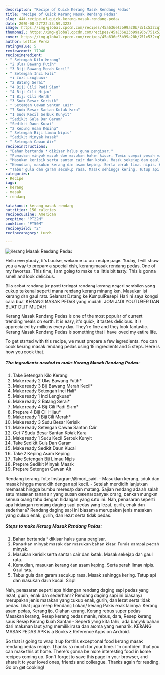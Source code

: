 ```yaml
---
description: "Recipe of Quick Kerang Masak Rendang Pedas"
title: "Recipe of Quick Kerang Masak Rendang Pedas"
slug: 440-recipe-of-quick-kerang-masak-rendang-pedas
date: 2020-08-27T22:33:59.322Z
image: https://img-global.cpcdn.com/recipes/45a636e23b99a20b/751x532cq70/kerang-masak-rendang-pedas-resipi-foto-utama.jpg
thumbnail: https://img-global.cpcdn.com/recipes/45a636e23b99a20b/751x532cq70/kerang-masak-rendang-pedas-resipi-foto-utama.jpg
cover: https://img-global.cpcdn.com/recipes/45a636e23b99a20b/751x532cq70/kerang-masak-rendang-pedas-resipi-foto-utama.jpg
author: Lettie Perez
ratingvalue: 5
reviewcount: 17940
recipeingredient:
- " Setengah Kilo Kerang"
- "2 Ulas Bawang Putih"
- "3 Biji Bawang Merah Kecil"
- " Setengah Inci Hali"
- "1 Inci Lengkuas"
- "2 Batang Serai"
- "4 Biji Cili Padi Siam"
- "4 Biji Cili Hijau"
- "1 Biji Cili Merah"
- "3 Sudu Besar Kerisik"
- " Setengah Cawan Santan Cair"
- "7 Sudu Besar Santan Kotak Kara"
- "1 Sudu Kecil Serbuk Kunyit"
- "Sedikit Gula Dan Garam"
- "Sedikit Daun Kucai"
- "2 Keping Asam Keping"
- " Setengah Biji Limau Nipis"
- "Sedikit Minyak Masak"
- " Setengah Cawan Air"
recipeinstructions:
- "Bahan bertanda * dikisar halus guna pengisar."
- "Panaskan minyak masak dan masukan bahan kisar. Tumis sampai pecah minyak."
- "Masukan kerisik serta santan cair dan kotak. Masak sekejap dan gaul rata."
- "Kemudian, masukan kerang dan asam keping. Serta perah limau nipis. Gaul rata."
- "Tabur gula dan garam secukup rasa. Masak sehingga kering. Tutup api dan masukan daun kucai. Siap!"
categories:
- Recipe
tags:
- kerang
- masak
- rendang

katakunci: kerang masak rendang 
nutrition: 150 calories
recipecuisine: American
preptime: "PT22M"
cooktime: "PT50M"
recipeyield: "2"
recipecategory: Lunch

---
```



![Kerang Masak Rendang Pedas](https://img-global.cpcdn.com/recipes/45a636e23b99a20b/751x532cq70/kerang-masak-rendang-pedas-resipi-foto-utama.jpg)

Hello everybody, it's Louise, welcome to our recipe page. Today, I will show you a way to prepare a special dish, kerang masak rendang pedas. One of my favorites. This time, I am going to make it a little bit tasty. This is gonna smell and look delicious.

Bila sebut rendang jer pasti teringat rendang kerang negeri sembilan yang cukup terkenal seperti mana rendang kerang minang kan. Masukan isi kerang dan gaul rata. Selamat Datang ke KumpulResepi, Hari ni saya kongsi cara buat KERANG MASAK PEDAS yang mudah. JOM JADI YOUTUBER DAN BUAT DUIT MUDAH

Kerang Masak Rendang Pedas is one of the most popular of current trending meals on earth. It is easy, it's quick, it tastes delicious. It is appreciated by millions every day. They're fine and they look fantastic. Kerang Masak Rendang Pedas is something that I have loved my entire life.


To get started with this recipe, we must prepare a few ingredients. You can cook kerang masak rendang pedas using 19 ingredients and 5 steps. Here is how you cook that.

<!--inarticleads1-->

##### The ingredients needed to make Kerang Masak Rendang Pedas:

1. Take  Setengah Kilo Kerang
1. Make ready 2 Ulas Bawang Putih*
1. Make ready 3 Biji Bawang Merah Kecil*
1. Make ready  Setengah Inci Hali*
1. Make ready 1 Inci Lengkuas*
1. Make ready 2 Batang Serai*
1. Make ready 4 Biji Cili Padi Siam*
1. Prepare 4 Biji Cili Hijau*
1. Make ready 1 Biji Cili Merah*
1. Make ready 3 Sudu Besar Kerisik
1. Make ready  Setengah Cawan Santan Cair
1. Get 7 Sudu Besar Santan Kotak Kara
1. Make ready 1 Sudu Kecil Serbuk Kunyit
1. Take Sedikit Gula Dan Garam
1. Make ready Sedikit Daun Kucai
1. Take 2 Keping Asam Keping
1. Take  Setengah Biji Limau Nipis
1. Prepare Sedikit Minyak Masak
1. Prepare  Setengah Cawan Air


Rendang kerang. foto: Instagram/@mori_said. - Masukkan kerang, aduk dan masak hingga mendidih dengan api kecil. - Setelah mendidih lanjutkan memasak hingga bumbu meresap dan matang. Sajian rendang adalah salah satu masakan tanah air yang sudah dikenal banyak orang, bahkan mungkin semua orang tahu dengan hidangan yang satu ini. Nah, penasaran seperti apa hidangan rendang daging sapi pedas yang lezat, gurih, enak dan sederhana? Rendang daging sapi ini biasanya merupakan jenis masakan yang cukup enak, gurih, dan lezat serta tidak pedas. 

<!--inarticleads2-->

##### Steps to make Kerang Masak Rendang Pedas:

1. Bahan bertanda * dikisar halus guna pengisar.
1. Panaskan minyak masak dan masukan bahan kisar. Tumis sampai pecah minyak.
1. Masukan kerisik serta santan cair dan kotak. Masak sekejap dan gaul rata.
1. Kemudian, masukan kerang dan asam keping. Serta perah limau nipis. Gaul rata.
1. Tabur gula dan garam secukup rasa. Masak sehingga kering. Tutup api dan masukan daun kucai. Siap!


Nah, penasaran seperti apa hidangan rendang daging sapi pedas yang lezat, gurih, enak dan sederhana? Rendang daging sapi ini biasanya merupakan jenis masakan yang cukup enak, gurih, dan lezat serta tidak pedas. Lihat juga resep Rendang Lokan/ kerang Pakis enak lainnya. Kerang asam pedas, Kerang ijo, Olahan kerang, Kerang rebus super pedas, Masakan kerang, Resep kerang pedas manis, rebus, dara, Resep kerang saus Resep Kerang Kuah Santan - Seperti yang kita tahu, ada banyak bahan dari makanan laut yang memiliki rasa dan aroma yang menarik. KERANG MASAK PEDAS APK is a Books &amp; Reference Apps on Android. 

So that is going to wrap it up for this exceptional food kerang masak rendang pedas recipe. Thanks so much for your time. I'm confident that you can make this at home. There's gonna be more interesting food in home recipes coming up. Don't forget to save this page in your browser, and share it to your loved ones, friends and colleague. Thanks again for reading. Go on get cooking!
